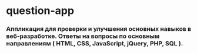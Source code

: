 # question-app

### Аппликация для проверки и улучшения основных навыков в веб-разработке. Ответы на вопросы по основным направлениям ( HTML, CSS, JavaScript, jQuery, PHP, SQL ).
